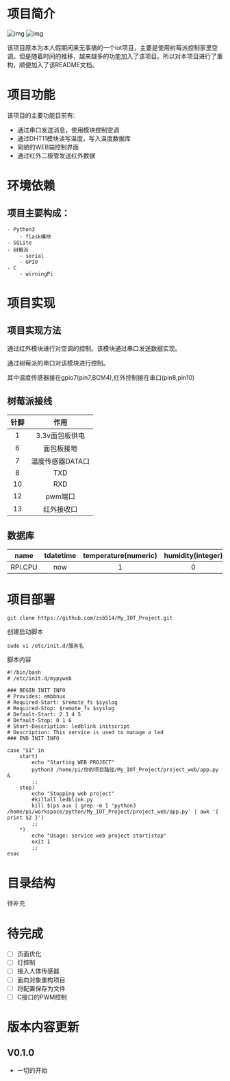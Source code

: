 # 项目简介

![img](https://img.shields.io/badge/Language-Python-blue.svg) ![img](https://img.shields.io/badge/release-v0.1.0build-green.svg)

该项目原本为本人假期闲来无事搞的一个iot项目，主要是使用树莓派控制家里空调。但是随着时间的推移，越来越多的功能加入了该项目。所以对本项目进行了重构，顺便加入了该README文档。

# 项目功能

该项目的主要功能目前有:  
- 通过串口发送消息，使用模块控制空调
- 通过DHT11模块读写温度，写入温度数据库
- 简陋的WEB端控制界面
- 通过红外二极管发送红外数据

# 环境依赖

## 项目主要构成：
    - Python3
        - flask模块
    - SQLite
    - 树莓派
        - serial
        - GPIO
    - C
        - wirningPi

# 项目实现

## 项目实现方法

通过红外模块进行对空调的控制。该模块通过串口发送数据实现。

通过树莓派的串口对该模块进行控制。

其中温度传感器接在gpio7(pin7,BCM4),红外控制接在串口(pin8,pin10)

## 树莓派接线
|针脚|作用|
|:--:|:--:|
|1   |3.3v面包板供电|
|6   |面包板接地|
|7   |温度传感器DATA口|
|8   |TXD|
|10  |RXD|
|12  |pwm端口|
|13  |红外接收口|

## 数据库
|name|tdatetime|temperature(numeric)|humidity(integer)|
|:--:|:--:|:--:|:--:|
|RPi.CPU|now|1|0|

# 项目部署

```shell
git clone https://github.com/zsb514/My_IOT_Project.git
```

创建启动脚本
```
sudo vi /etc/init.d/服务名
```

脚本内容
```shell
#!/bin/bash
# /etc/init.d/mypyweb

### BEGIN INIT INFO
# Provides: embbnux
# Required-Start: $remote_fs $syslog
# Required-Stop: $remote_fs $syslog
# Default-Start: 2 3 4 5
# Default-Stop: 0 1 6
# Short-Description: ledblink initscript
# Description: This service is used to manage a led
### END INIT INFO

case "$1" in
    start)
        echo "Starting WEB PROJECT"
        python3 /home/pi/你的项目路径/My_IOT_Project/project_web/app.py &
        ;;
    stop)
        echo "Stopping web project"
        #killall ledblink.py
        kill $(ps aux | grep -m 1 'python3 /home/pi/workspace/python/My_IOT_Project/project_web/app.py' | awk '{ print $2 }')
        ;;
    *)
        echo "Usage: service web project start|stop"
        exit 1
        ;;
esac
```

# 目录结构

待补充

# 待完成
- [ ] 页面优化
- [ ] 灯控制
- [ ] 接入人体传感器
- [ ] 面向对象重构项目
- [ ] 将配置保存为文件
- [ ] C接口的PWM控制

# 版本内容更新

## V0.1.0
- 一切的开始